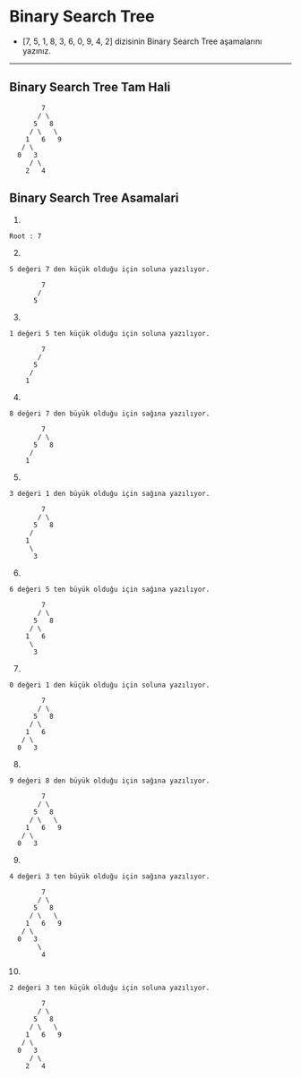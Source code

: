 # Binary Search Tree

* [7, 5, 1, 8, 3, 6, 0, 9, 4, 2] dizisinin Binary Search Tree aşamalarını yazınız.
***
## Binary Search Tree Tam Hali

```
        7
       / \  
      5   8
     / \   \  
    1   6   9
   / \
  0   3
     / \
    2   4
```

## Binary Search Tree Asamalari

1. 
```
Root : 7
```
2. 
```
5 değeri 7 den küçük olduğu için soluna yazılıyor.

        7
       /   
      5  

```
3. 
```
1 değeri 5 ten küçük olduğu için soluna yazılıyor.

        7
       /   
      5 
     /
    1 
```
4. 
```
8 değeri 7 den büyük olduğu için sağına yazılıyor.

        7
       / \  
      5   8
     /
    1 
```
5. 
```
3 değeri 1 den büyük olduğu için sağına yazılıyor.

        7
       / \  
      5   8
     / 
    1   
     \
      3
```
6. 
```
6 değeri 5 ten büyük olduğu için sağına yazılıyor.

        7
       / \  
      5   8
     / \
    1   6
     \
      3
```
7. 
```
0 değeri 1 den küçük olduğu için soluna yazılıyor.

        7
       / \  
      5   8
     / \     
    1   6   
   / \
  0   3
```
8. 
```
9 değeri 8 den büyük olduğu için sağına yazılıyor.

        7
       / \  
      5   8
     / \   \  
    1   6   9
   / \
  0   3 
```
9. 
```
4 değeri 3 ten büyük olduğu için sağına yazılıyor.

        7
       / \  
      5   8
     / \   \  
    1   6   9
   / \
  0   3
       \
        4
```
10. 
```
2 değeri 3 ten küçük olduğu için soluna yazılıyor.

        7
       / \  
      5   8
     / \   \  
    1   6   9
   / \
  0   3
     / \
    2   4
```